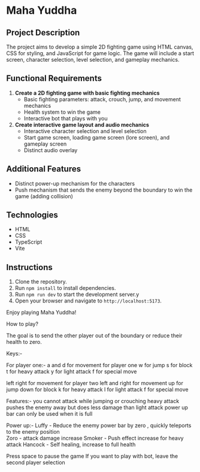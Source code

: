 # Maha Yuddha

## Project Description
The project aims to develop a simple 2D fighting game using HTML canvas, CSS for styling, and JavaScript for game logic. The game will include a start screen, character selection, level selection, and gameplay mechanics.

## Functional Requirements
1. **Create a 2D fighting game with basic fighting mechanics**
   - Basic fighting parameters: attack, crouch, jump, and movement mechanics
   - Health system to win the game
   - Interactive bot that plays with you
2. **Create interactive game layout and audio mechanics**
   - Interactive character selection and level selection
   - Start game screen, loading game screen (lore screen), and gameplay screen
   - Distinct audio overlay

## Additional Features
- Distinct power-up mechanism for the characters
- Push mechanism that sends the enemy beyond the boundary to win the game (adding collision)

## Technologies
- HTML
- CSS
- TypeScript
- Vite

## Instructions
1. Clone the repository.
2. Run `npm install` to install dependencies.
3. Run `npm run dev` to start the development server.y
4. Open your browser and navigate to `http://localhost:5173`.

Enjoy playing Maha Yuddha!

How to play?

The goal is to send the other player out of the boundary or reduce their health to zero.

Keys:-

For player one:-
a and d  for movement for player one
w for jump
s for block
t for heavy attack
y for light attack 
f for special move


left right for movement for player two
left and right for movement
up for jump
down for block
k for heavy attack
l for light attack 
f for special move




Features:- 
you cannot attack while jumping or crouching
heavy attack pushes the enemy away but does less damage than light attack
power up bar can only be used when it is full


Power up:-
Luffy - Reduce the enemy power bar by zero , quickly teleports to the enemy position\
Zoro - attack damage increase
Smoker - Push effect increase for heavy attack
Hancock - Self healing, increase to full health

Press space to pause the game
If you want to play with bot, leave the second player selection 
